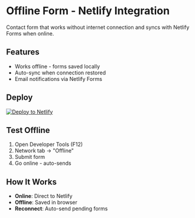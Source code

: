 # Offline Form - Netlify Integration

Contact form that works without internet connection and syncs with Netlify Forms when online.

## Features

- Works offline - forms saved locally
- Auto-sync when connection restored
- Email notifications via Netlify Forms

## Deploy

[![Deploy to Netlify](https://www.netlify.com/img/deploy/button.svg)](https://app.netlify.com/start/deploy?repository=https://github.com/yourusername/offline-form-netlify)

## Test Offline

1. Open Developer Tools (F12)
2. Network tab → "Offline"
3. Submit form
4. Go online - auto-sends

## How It Works

- **Online**: Direct to Netlify
- **Offline**: Saved in browser
- **Reconnect**: Auto-send pending forms
